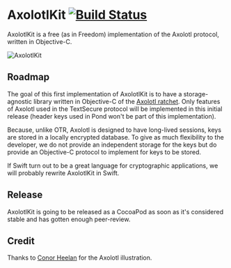 # AxolotlKit [![Build Status](https://travis-ci.org/FredericJacobs/AxolotlKit?branch=master)](https://travis-ci.org/FredericJacobs/AxolotlKit)


AxolotlKit is a free (as in Freedom) implementation of the Axolotl protocol, written in Objective-C.

![AxolotlKit](http://cl.ly/WYR4/68747470733a2f2f662e636c6f75642e6769746875622e636f6d2f6173736574732f373635392f323131353834382f36303637346365322d393035632d313165332d396233622d6634663830613766363533342e706e67.png)

## Roadmap 

The goal of this first implementation of AxolotlKit is to have a storage-agnostic library written in Objective-C of the [Axolotl ratchet](https://github.com/trevp/axolotl/wiki). Only features of Axolotl used in the TextSecure protocol will be implemented in this initial release (header keys used in Pond won't be part of this implementation).

Because, unlike OTR, Axolotl is designed to have long-lived sessions, keys are stored in a locally encrypted database. To give as much flexibility to the developer, we do not provide an independent storage for the keys but do provide an Objective-C protocol to implement for keys to be stored.

If Swift turn out to be a great language for cryptographic applications, we will probably rewrite AxolotlKit in Swift.

## Release

AxolotlKit is going to be released as a CocoaPod as soon as it's considered stable and has gotten enough peer-review.

## Credit

Thanks to [Conor Heelan](http://www.conorheelan.com/) for the Axolotl illustration.
